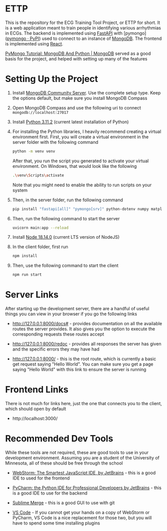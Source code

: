 # ETTP

This is the repository for the ECG Training Tool Project, or ETTP for short. It is a web application meant to train people in identifying various arrhythmias in ECGs. The backend is implemented using [FastAPI](https://fastapi.tiangolo.com/) with [pymongo]([pymongo · PyPI](https://pypi.org/project/pymongo/)) used to connect to an instance of [MongoDB](https://www.mongodb.com/). The frontend is implemented using [React](https://reactjs.org/).

[PyMongo Tutorial: MongoDB And Python | MongoDB](https://www.mongodb.com/languages/python/pymongo-tutorial) served as a good basis for the project, and helped with setting up many of the features

# Setting Up the Project

1. Install [MongoDB Community Server](https://www.mongodb.com/try/download/community). Use the complete setup type. Keep the options default, but make sure you install MongoDB Compass 

2. Open MongoDB Compass and use the following uri to connect `mongodb://localhost:27017`

3. Install [Python 3.11.2](https://www.python.org/downloads/) (current latest installation of Python)

4. For installing the Python libraries, I heavily recommend creating a virtual environment first. First, you will create a virtual environment in the server folder with the following command
   
   ```bash
   python -m venv venv
   ```
   
   After that, you run the script you generated to activate your virtual environment. On Windows, that would look like the following
   
   ```bash
   .\venv\Scripts\activate
   ```
   
   Note that you might need to enable the ability to run scripts on your system

5. Then, in the server folder, run the following command
   
   ```bash
   pip install "fastapi[all]" "pymongo[srv]" python-dotenv numpy matplotlib scipy neurokit2 
   ```

6. Then, run the following command to start the server
   
   ```bash
   uvicorn main:app --reload
   ```

7. Install [Node 18.14.0](https://nodejs.org/en/) (current LTS version of NodeJS)

8. In the client folder, first run
   
   ```bash
   npm install
   ```

9. Then, use the following command to start the client
   
   ```bash
   npm run start
   ```

# Server Links

After starting up the development server, there are a handful of useful things you can view in your browser if you go the following links

- http://127.0.0.1:8000/docs# - provides documentation on all the available routes the server provides. It also gives you the option to execute the corresponding requests these routes accept

- http://127.0.0.1:8000/redoc - provides all responses the server has given and the specific errors they may have had

- http://127.0.0.1:8000/ - this is the root route, which is currently a basic get request saying "Hello World". You can make sure you get a page saying "Hello World" with this link to ensure the server is running

# Frontend Links

There is not much for links here, just the one that connects you to the client, which should open by default

- http://localhost:3000/

# Recommended Dev Tools

While these tools are not required, these are good tools to use in your development environment. Assuming you are a student of the University of Minnesota, all of these should be free through the school

- [WebStorm: The Smartest JavaScript IDE, by JetBrains](https://www.jetbrains.com/webstorm/) - this is a good IDE to used for the frontend

- [PyCharm: the Python IDE for Professional Developers by JetBrains](https://www.jetbrains.com/pycharm/) - this is a good IDE to use for the backend

- [Sublime Merge](https://www.sublimemerge.com/) - this is a good GUI to use with git

- [VS Code](https://code.visualstudio.com/) - If you cannot get your hands on a copy of WebStorm or PyCharm, VS Code is a nice replacement for those two, but you will have to spend some time installing plugins
